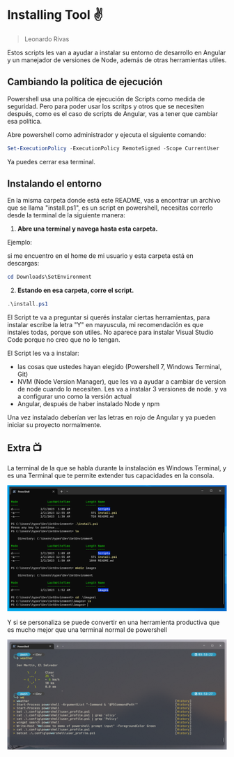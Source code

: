 ﻿# Installing Tool :v:

> Leonardo Rivas

Estos scripts les van a ayudar a instalar su entorno de desarrollo en Angular y un manejador de versiones de Node, además de otras herramientas utiles.

## Cambiando la política de ejecución

Powershell usa una política de ejecución de Scripts como medida de seguridad. Pero para poder usar los scritps y otros que se necesiten después, como es el caso de scripts de Angular, vas a tener que cambiar esa política.

Abre powershell como administrador y ejecuta el siguiente comando:

````powershell
Set-ExecutionPolicy -ExecutionPolicy RemoteSigned -Scope CurrentUser
````

Ya puedes cerrar esa terminal.

## Instalando el entorno

En la misma carpeta donde está este README, vas a encontrar un archivo que se llama "install.ps1", es un script en powershell, necesitas correrlo desde la terminal de la siguiente manera:

1. **Abre una terminal y navega hasta esta carpeta.**

Ejemplo:

si me encuentro en el home de mi usuario y esta carpeta está en descargas:

````powershell
cd Downloads\SetEnvironment
````

2. **Estando en esa carpeta, corre el script.**

````powershell
.\install.ps1
````

El Script te va a preguntar si querés instalar ciertas herramientas, para instalar escribe la letra "Y" en mayuscula, mi recomendación es que instales todas, porque son utiles. No aparece para instalar Visual Studio Code porque no creo que no lo tengan.

El Script les va a instalar:

- las cosas que ustedes hayan elegido (Powershell 7, Windows Terminal, Git)
- NVM (Node Version Manager), que les va a ayudar a cambiar de version de node cuando lo necesiten. Les va a instalar 3 versiones de node. y va a configurar uno como la versión actual
- Angular, después de haber instalado Node y npm

Una vez instalado deberían ver las letras en rojo de Angular y ya pueden iniciar su proyecto normalmente.

## Extra  :tv:

La terminal de la que se habla durante la instalación es Windows Terminal, y es una Terminal que te permite extender tus capacidades en la consola.

![Windows Terminal sin personalizar](/images/image1.png "Windows Terminal sin personalizar")

Y si se personaliza se puede convertir en una herramienta productiva que es mucho mejor que una terminal normal de powershell

![Windows Terminal personalizada](/images/image2.png "Windows Terminal personalizada")
